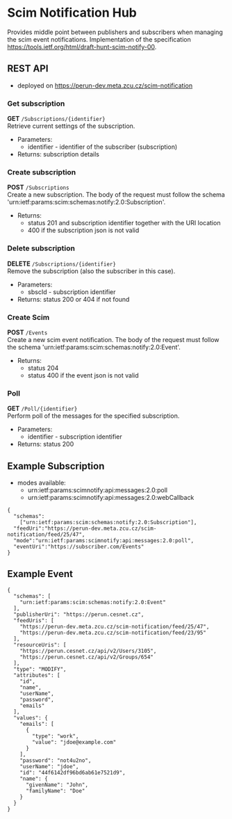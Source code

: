 # Scim Notification Hub
Provides middle point between publishers and subscribers when managing the scim event notifications.
Implementation of the specification https://tools.ietf.org/html/draft-hunt-scim-notify-00.
## REST API
- deployed on https://perun-dev.meta.zcu.cz/scim-notification

### Get subscription
**GET** `/Subscriptions/{identifier}` <br/>
Retrieve current settings of the subscription.
- Parameters: 
  * identifier - identifier of the subscriber (subscription)
- Returns: subscription details


### Create subscription
**POST** `/Subscriptions` <br/>
Create a new subscription. The body of the request must follow the schema 'urn:ietf:params:scim:schemas:notify:2.0:Subscription'.
- Returns:
  * status 201 and subscription identifier together with the URI location
  * 400 if the subscription json is not valid

### Delete subscription
**DELETE** `/Subscriptions/{identifier}` <br/>
Remove the subscription (also the subscriber in this case).
- Parameters:
  * sbscId - subscription identifier
- Returns:
status 200 or 404 if not found

### Create Scim
**POST** `/Events` <br/>
Create a new scim event notification. The body of the request must follow the schema 'urn:ietf:params:scim:schemas:notify:2.0:Event'.
- Returns:
  * status 204
  * status 400 if the event json is not valid

### Poll
**GET** `/Poll/{identifier}` <br/>
Perform poll of the messages for the specified subscription.
- Parameters:
  * identifier - subscription identifier
- Returns:
status 200

## Example Subscription
- modes available:
  * urn:ietf:params:scimnotify:api:messages:2.0:poll
  * urn:ietf:params:scimnotify:api:messages:2.0:webCallback
```
{
  "schemas":
    ["urn:ietf:params:scim:schemas:notify:2.0:Subscription"],
  "feedUri":"https://perun-dev.meta.zcu.cz/scim-notification/feed/25/47",
  "mode":"urn:ietf:params:scimnotify:api:messages:2.0:poll",
  "eventUri":"https://subscriber.com/Events"
}
```

## Example Event
```
{
  "schemas": [
    "urn:ietf:params:scim:schemas:notify:2.0:Event"
  ],
  "publisherUri": "https://perun.cesnet.cz",
  "feedUris": [
    "https://perun-dev.meta.zcu.cz/scim-notification/feed/25/47",
    "https://perun-dev.meta.zcu.cz/scim-notification/feed/23/95"
  ],
  "resourceUris": [
    "https://perun.cesnet.cz/api/v2/Users/3105",
    "https://perun.cesnet.cz/api/v2/Groups/654"
  ],
  "type": "MODIFY",
  "attributes": [
    "id",
    "name",
    "userName",
    "password",
    "emails"
  ],
  "values": {
    "emails": [
      {
        "type": "work",
        "value": "jdoe@example.com"
      }
    ],
    "password": "not4u2no",
    "userName": "jdoe",
    "id": "44f6142df96bd6ab61e7521d9",
    "name": {
      "givenName": "John",
      "familyName": "Doe"
    }
  }
}
```
